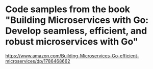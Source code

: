 # Code samples from the book "Building Microservices with Go: Develop seamless, efficient, and robust microservices with Go"

https://www.amazon.com/Building-Microservices-Go-efficient-microservices/dp/1786468662
